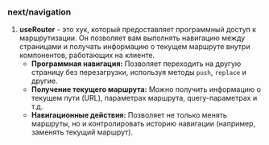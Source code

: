 
### next/navigation

1. **useRouter** - это хук, который предоставляет программный доступ к маршрутизации. Он позволяет вам выполнять 
навигацию между страницами и получать информацию о текущем маршруте внутри компонентов, работающих на клиенте.
   - **Программная навигация:** Позволяет переходить на другую страницу без перезагрузки, используя методы `push`, 
   `replace` и другие.
   - **Получение текущего маршрута:** Можно получить информацию о текущем пути (URL), параметрах маршрута, 
   query-параметрах и т.д.
   - **Навигационные действия:** Позволяет не только менять маршруты, но и контролировать историю навигации 
   (например, заменять текущий маршрут).
